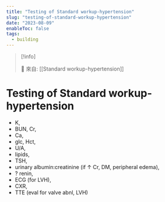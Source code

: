 ```yaml
---
title: "Testing of Standard workup-hypertension"
slug: "testing-of-standard-workup-hypertension"
date: "2023-08-09"
enableToc: false
tags:
  - building
---
```


> [!info]
>
> 🌱 來自: [[Standard workup-hypertension]]

# Testing of Standard workup-hypertension

- K,
- BUN, Cr,
- Ca,
- glc, Hct,
- U/A,
- lipids,
- TSH,
- urinary albumin:creatinine (if ↑ Cr, DM, peripheral edema),
- ? renin,
- ECG (for LVH),
- CXR,
- TTE (eval for valve abnl, LVH)
